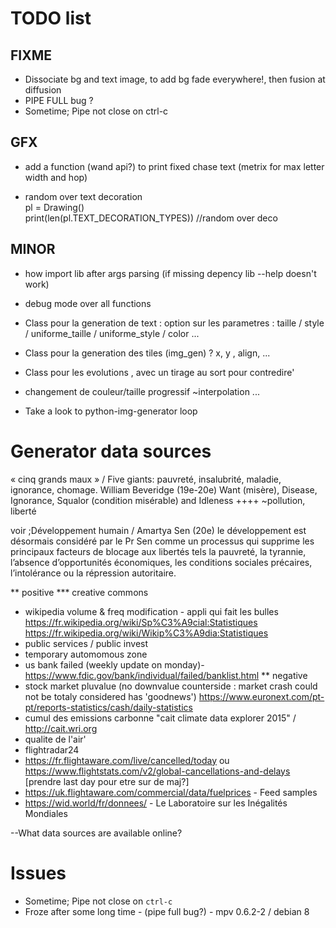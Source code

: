 # TODO list

## FIXME
* Dissociate bg and text image, to add bg fade everywhere!, then fusion at diffusion
* PIPE FULL bug ?
* Sometime; Pipe not close on ctrl-c

## GFX
* add a function (wand api?) to print fixed chase text (metrix for max letter width and hop)

* random over text decoration  
  pl = Drawing()  
  print(len(pl.TEXT_DECORATION_TYPES)) //random over deco

## MINOR
* how import lib after args parsing (if missing depency lib --help doesn't work)

* debug mode over all functions

* Class pour la generation de text :
option sur les parametres : taille / style / uniforme_taille / uniforme_style / color ...

* Class pour la generation des tiles (img_gen) ?
x, y , align, ...

* Class pour les evolutions , avec un tirage au sort pour contredire'
- changement de couleur/taille progressif ~interpolation ...

* Take a look to python-img-generator loop



# Generator data sources
« cinq grands maux » / Five giants: pauvreté, insalubrité, maladie, ignorance, chomage.  William Beveridge (19e-20e)
Want (misère), Disease, Ignorance, Squalor (condition misérable) and Idleness
++++ ~pollution, liberté

voir ;Développement humain / Amartya Sen (20e)
le développement est désormais considéré par le Pr Sen comme un processus qui
supprime les principaux facteurs de blocage aux libertés tels la pauvreté, la
tyrannie, l’absence d’opportunités économiques, les conditions sociales précaires,
l’intolérance ou la répression autoritaire. 

** positive
*** creative commons
- wikipedia volume & freq modification - appli qui fait les bulles
https://fr.wikipedia.org/wiki/Sp%C3%A9cial:Statistiques
https://fr.wikipedia.org/wiki/Wikip%C3%A9dia:Statistiques
- public services / public invest
- temporary automomous zone
- us bank failed (weekly update on monday)- https://www.fdic.gov/bank/individual/failed/banklist.html
** negative
- stock market pluvalue (no downvalue counterside : market crash could not be totaly considered has 'goodnews')
https://www.euronext.com/pt-pt/reports-statistics/cash/daily-statistics
- cumul des emissions carbonne "cait climate data explorer 2015" / http://cait.wri.org
- qualite de l'air'
- flightradar24
- https://fr.flightaware.com/live/cancelled/today ou https://www.flightstats.com/v2/global-cancellations-and-delays [prendre last day pour etre sur de maj?]
- https://uk.flightaware.com/commercial/data/fuelprices - Feed samples
- https://wid.world/fr/donnees/ - Le Laboratoire sur les Inégalités Mondiales

--What data sources are available online?

# Issues
* Sometime; Pipe not close on `ctrl-c`
* Froze after some long time - (pipe full bug?) - mpv 0.6.2-2 / debian 8
